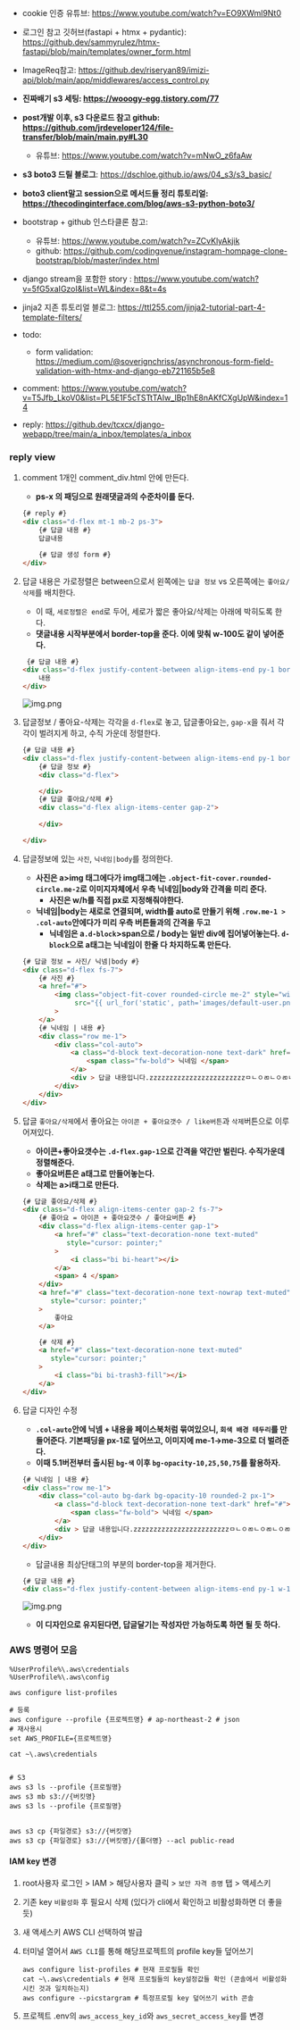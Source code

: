 - cookie 인증 유튜브: https://www.youtube.com/watch?v=EO9XWml9Nt0
- 로그인 참고 깃허브(fastapi + htmx + pydantic): https://github.dev/sammyrulez/htmx-fastapi/blob/main/templates/owner_form.html
- ImageReq참고: https://github.dev/riseryan89/imizi-api/blob/main/app/middlewares/access_control.py
- **진짜배기 s3 세팅: https://wooogy-egg.tistory.com/77**
- **post개발 이후, s3 다운로드 참고 github: https://github.com/jrdeveloper124/file-transfer/blob/main/main.py#L30**
    - 유튜브: https://www.youtube.com/watch?v=mNwO_z6faAw
- **s3 boto3 드릴 블로그**: https://dschloe.github.io/aws/04_s3/s3_basic/
- **boto3 client말고 session으로 메서드들 정리 튜토리얼: https://thecodinginterface.com/blog/aws-s3-python-boto3/**

- bootstrap + github 인스타클론 참고:
    - 유튜브: https://www.youtube.com/watch?v=ZCvKlyAkjik
    - github: https://github.com/codingvenue/instagram-hompage-clone-bootstrap/blob/master/index.html
- django stream을 포함한 story : https://www.youtube.com/watch?v=5fG5xaIGzoI&list=WL&index=8&t=4s
- jinja2 지존 튜토리얼 블로그: https://ttl255.com/jinja2-tutorial-part-4-template-filters/


- todo:
    - form validation: https://medium.com/@soverignchriss/asynchronous-form-field-validation-with-htmx-and-django-eb721165b5e8
- comment: https://www.youtube.com/watch?v=T5Jfb_LkoV0&list=PL5E1F5cTSTtTAIw_lBp1hE8nAKfCXgUpW&index=14
- reply: https://github.dev/tcxcx/django-webapp/tree/main/a_inbox/templates/a_inbox

### reply view 
1. comment 1개인 comment_div.html 안에 만든다.
    - **ps-x 의 패딩으로 원래댓글과의 수준차이를 둔다.**
    ```html
    {# reply #}
    <div class="d-flex mt-1 mb-2 ps-3">
        {# 답글 내용 #}
        답글내용
    
        {# 답글 생성 form #}
    </div>
    
    ```
   

2. 답글 내용은 가로정렬은 between으로서 왼쪽에는 `답글 정보` vs 오른쪽에는 `좋아요/삭제`를 배치한다.
    - 이 때, `세로정렬은 end`로 두어, 세로가 짧은 좋아요/삭제는 아래에 박히도록 한다.
    - **댓글내용 시작부분에서 border-top을 준다. 이에 맞춰 w-100도 같이 넣어준다.**
    ```html
     {# 답글 내용 #}
    <div class="d-flex justify-content-between align-items-end py-1 border-top border-1 border-gray w-100">
        내용
    </div>
    ```
    ![img.png](../images/158.png)

3. 답글정보 / 좋아요-삭제는 각각을 `d-flex`로 놓고, 답글좋아요는, `gap-x`을 줘서 각각이 벌려지게 하고, 수직 가운데 정렬한다.
    ```html
    {# 답글 내용 #}
    <div class="d-flex justify-content-between align-items-end py-1 border-top border-1 border-gray w-100">
        {# 답글 정보 #}
        <div class="d-flex">
    
        </div>
        {# 답글 좋아요/삭제 #}
        <div class="d-flex align-items-center gap-2">
            
        </div>
    
    </div>
    ```
   
4. 답글정보에 있는 `사진`, `닉네임|body`를 정의한다.
    - **사진은 a>img 태그에다가 img태그에는 `.object-fit-cover.rounded-circle.me-2`로 이미지자체에서 우측 닉네임|body와 간격을 미리 준다.**
        - **사진은 w/h를 직접 px로 지정해줘야한다.**
    - **닉네임|body는 새로로 연결되며, width를 auto로 만들기 위해 `.row.me-1 > .col-auto`안에다가 미리 우측 버튼들과의 간격을 두고**
        - **닉네임은 a`.d-block`>span으로 / body는 일반  div에 집어넣어놓는다. `d-block`으로 a태그는 닉네임이 한줄 다 차지하도록 만든다.**
    ```html
    {# 답글 정보 = 사진/ 닉넴|body #}
    <div class="d-flex fs-7">
        {# 사진 #}
        <a href="#">
            <img class="object-fit-cover rounded-circle me-2" style="width: 25px; height: 25px;"
                 src="{{ url_for('static', path='images/default-user.png') }}" alt=""
            >
        </a>
        {# 닉네임 | 내용 #}
        <div class="row me-1">
            <div class="col-auto">
                <a class="d-block text-decoration-none text-dark" href="#">
                    <span class="fw-bold"> 닉네임 </span>
                </a>
                <div > 답글 내용입니다.zzzzzzzzzzzzzzzzzzzzzzzzㅁㄴㅇㄻㄴㅇㄻㄴㅇㄻㄴㅇㄻㄴㅇㄹㄴㅁㅇzz</div>
            </div>
        </div>
    </div>
    ```
   
5. 답글 `좋아요/삭제`에서 좋아요는 `아이콘 + 좋아요갯수 / like버튼`과 `삭제`버튼으로 이루어져있다.
    - **아이콘+좋아요갯수는 `.d-flex.gap-1`으로 간격을 약간만 벌린다. 수직가운데정렬해준다.**
    - **좋아요버튼은 a태그로 만들어놓는다.**
    - **삭제는 a>i태그로 만든다.**
    ```html
    {# 답글 좋아요/삭제 #}
    <div class="d-flex align-items-center gap-2 fs-7">
        {# 좋아요 = 아이콘 + 좋아요갯수 / 좋아요버튼 #}
        <div class="d-flex align-items-center gap-1">
            <a href="#" class="text-decoration-none text-muted"
               style="cursor: pointer;"
            >
                <i class="bi bi-heart"></i>
            </a>
            <span> 4 </span>
        </div>
        <a href="#" class="text-decoration-none text-nowrap text-muted"
           style="cursor: pointer;"
        >
            좋아요
        </a>
    
        {# 삭제 #}
        <a href="#" class="text-decoration-none text-muted"
           style="cursor: pointer;"
        >
            <i class="bi bi-trash3-fill"></i>
        </a>
    </div>
    ```
   
6. 답글 디자인 수정
    - **`.col-auto`안에 닉넴 + 내용을 페이스북처럼 묶여있으니, `회색 배경 테두리`를 만들어준다. 기본패딩을 px-1로 덮어쓰고, 이미지에 me-1->me-3으로 더 벌려준다.**
    - **이때 5.1버전부터 출시된 `bg-색` 이후 `bg-opacity-10,25,50,75`를 활용하자.**
    ```html
    {# 닉네임 | 내용 #}
    <div class="row me-1">
        <div class="col-auto bg-dark bg-opacity-10 rounded-2 px-1">
            <a class="d-block text-decoration-none text-dark" href="#">
                <span class="fw-bold"> 닉네임 </span>
            </a>
            <div > 답글 내용입니다.zzzzzzzzzzzzzzzzzzzzzzzzㅁㄴㅇㄻㄴㅇㄻㄴㅇㄻㄴㅇㄻㄴㅇㄹㄴㅁㅇzz</div>
        </div>
    </div>
    ```
    - 답글내용 최상단태그의 부분의 border-top을 제거한다.
    ```html
    {# 답글 내용 #}
    <div class="d-flex justify-content-between align-items-end py-1 w-100">
    ```
    ![img.png](../images/159.png)
    - **이 디자인으로 유지된다면, 답글달기는 작성자만 가능하도록 하면 될 듯 하다.**
### AWS 명령어 모음
```shell
%UserProfile%\.aws\credentials
%UserProfile%\.aws\config

aws configure list-profiles

# 등록
aws configure --profile {프로젝트명} # ap-northeast-2 # json
# 재사용시
set AWS_PROFILE={프로젝트명}

cat ~\.aws\credentials


# S3
aws s3 ls --profile {프로필명}
aws s3 mb s3://{버킷명}
aws s3 ls --profile {프로필명}


aws s3 cp {파일경로} s3://{버킷명}
aws s3 cp {파일경로} s3://{버킷명}/{폴더명} --acl public-read
```

#### IAM key 변경
1. root사용자 로그인 > IAM > 해당사용자 클릭 > `보안 자격 증명` 탭 > 액세스키
2. 기존 key `비활성화` 후 필요시 삭제 (있다가 cli에서 확인하고 비활성화하면 더 좋을 듯)
3. 새 액세스키 AWS CLI 선택하여 발급
4. 터미널 열어서 `AWS CLI`를 통해 해당프로젝트의 profile key들 덮어쓰기
    ```shell
    aws configure list-profiles # 현재 프로필들 확인
    cat ~\.aws\credentials # 현재 프로필들의 key설정값들 확인 (콘솔에서 비활성화시킨 것과 일치하는지)
    aws configure --picstargram # 특정프로필 key 덮어쓰기 with 콘솔
    ```
   
5. 프로젝트 .env의 `aws_access_key_id`와 `aws_secret_access_key`를 변경

   
